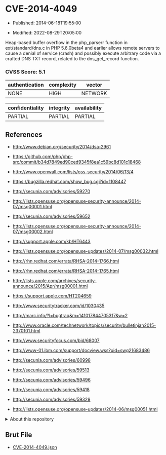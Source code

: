 # CVE-2014-4049

- Published: 2014-06-18T19:55:00

- Modified: 2022-08-29T20:05:00

Heap-based buffer overflow in the php_parserr function in ext/standard/dns.c in PHP 5.6.0beta4 and earlier allows remote servers to cause a denial of service (crash) and possibly execute arbitrary code via a crafted DNS TXT record, related to the dns_get_record function.

### CVSS Score: **5.1**

| authentication | complexity | vector |
| --- | --- | --- |
| NONE | HIGH | NETWORK |

| confidentiality | integrity | availability |
| --- | --- | --- |
| PARTIAL | PARTIAL | PARTIAL |

## References

* http://www.debian.org/security/2014/dsa-2961

* https://github.com/php/php-src/commit/b34d7849ed90ced9345f8ea1c59bc8d101c18468

* http://www.openwall.com/lists/oss-security/2014/06/13/4

* https://bugzilla.redhat.com/show_bug.cgi?id=1108447

* http://secunia.com/advisories/59270

* http://lists.opensuse.org/opensuse-security-announce/2014-07/msg00001.html

* http://secunia.com/advisories/59652

* http://lists.opensuse.org/opensuse-security-announce/2014-07/msg00002.html

* http://support.apple.com/kb/HT6443

* http://lists.opensuse.org/opensuse-updates/2014-07/msg00032.html

* http://rhn.redhat.com/errata/RHSA-2014-1766.html

* http://rhn.redhat.com/errata/RHSA-2014-1765.html

* http://lists.apple.com/archives/security-announce/2015/Apr/msg00001.html

* https://support.apple.com/HT204659

* http://www.securitytracker.com/id/1030435

* http://marc.info/?l=bugtraq&m=141017844705317&w=2

* http://www.oracle.com/technetwork/topics/security/bulletinjan2015-2370101.html

* http://www.securityfocus.com/bid/68007

* http://www-01.ibm.com/support/docview.wss?uid=swg21683486

* http://secunia.com/advisories/60998

* http://secunia.com/advisories/59513

* http://secunia.com/advisories/59496

* http://secunia.com/advisories/59418

* http://secunia.com/advisories/59329

* http://lists.opensuse.org/opensuse-updates/2014-06/msg00051.html

<details>
<summary>About this repository</summary> 

  This repository is part of the project [Live Hack CVE](https://github.com/Live-Hack-CVE). Main website can be found [www.live-hack.org](https://www.live-hack.org) 
  
  Made by [Sn0wAlice](https://github.com/Sn0wAlice) for the people that care about security and need to have a feed of the latest CVEs. Hope you enjoy it, don't forget to star the repo and follow me on [Twitter](https://twitter.com/Sn0wAlice) and [Github](https://github.com/Sn0wAlice). And that is my [personnal website](https://www.alice-snow.me/)

  - [Home Page](https://github.com/Live-Hack-CVE)
  - [Framework](https://github.com/Live-Hack-CVE/cve-framework)
  - [CVE database](https://github.com/Live-Hack-CVE/full_database)
  - [Changelog](https://github.com/Live-Hack-CVE/Changelog)
</details>

## Brut File

* [CVE-2014-4049.json](https://raw.githubusercontent.com/Live-Hack-CVE/full_database/main/cves/2014/CVE-2014-4049.json)

